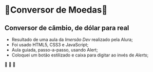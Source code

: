 # :money_with_wings:Conversor de Moedas:money_with_wings:

## Conversor de câmbio, de dólar para real

* Resultado de uma aula da _Imersão Dev_ realizado pela Alura;
* Foi usado HTML5, CSS3 e JavaScript;
* Aula guiada, passo-a-passo, usando Alert;
* Coloquei um botão estilizado e caixa para digitar ao invés de _Alerts_;

:rocket: :rocket: :rocket:
